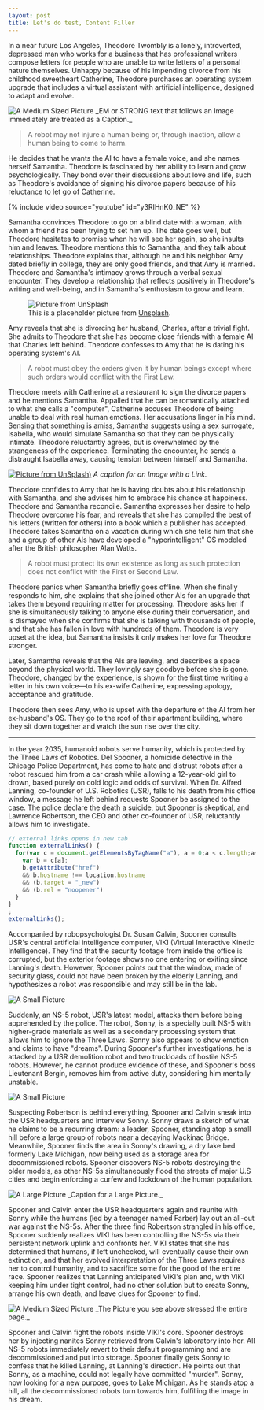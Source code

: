 ```yaml
---
layout: post
title: Let's do test, Content Filler
---
```


In a near future Los Angeles, Theodore Twombly is a lonely, introverted, depressed man who works for a business that has professional writers compose letters for people who are unable to write letters of a personal nature themselves. Unhappy because of his impending divorce from his childhood sweetheart Catherine, Theodore purchases an operating system upgrade that includes a virtual assistant with artificial intelligence, designed to adapt and evolve.

<img class="medium" src="https://placeimg.com/1000/600/any" alt="A Medium Sized Picture" loading="lazy">
_EM or STRONG text that follows an Image immediately are treated as a Caption._

> A robot may not injure a human being or, through inaction, allow a human being to come to harm.

He decides that he wants the AI to have a female voice, and she names herself Samantha. Theodore is fascinated by her ability to learn and grow psychologically. They bond over their discussions about love and life, such as Theodore's avoidance of signing his divorce papers because of his reluctance to let go of Catherine.

{% include video source="youtube" id="y3RIHnK0_NE" %}

Samantha convinces Theodore to go on a blind date with a woman, with whom a friend has been trying to set him up. The date goes well, but Theodore hesitates to promise when he will see her again, so she insults him and leaves. Theodore mentions this to Samantha, and they talk about relationships. Theodore explains that, although he and his neighbor Amy dated briefly in college, they are only good friends, and that Amy is married. Theodore and Samantha's intimacy grows through a verbal sexual encounter. They develop a relationship that reflects positively in Theodore's writing and well-being, and in Samantha's enthusiasm to grow and learn.

<figure>
  <img src="https://unsplash.it/1600/800" alt="Picture from UnSplash" loading="lazy">
  <figcaption>
    This is a placeholder picture from <a href="https://unsplash.com/@oinam">Unsplash</a>.
  </figcaption>
</figure>

Amy reveals that she is divorcing her husband, Charles, after a trivial fight. She admits to Theodore that she has become close friends with a female AI that Charles left behind. Theodore confesses to Amy that he is dating his operating system's AI.

> A robot must obey the orders given it by human beings except where such orders would conflict with the First Law.

Theodore meets with Catherine at a restaurant to sign the divorce papers and he mentions Samantha. Appalled that he can be romantically attached to what she calls a "computer", Catherine accuses Theodore of being unable to deal with real human emotions. Her accusations linger in his mind. Sensing that something is amiss, Samantha suggests using a sex surrogate, Isabella, who would simulate Samantha so that they can be physically intimate. Theodore reluctantly agrees, but is overwhelmed by the strangeness of the experience. Terminating the encounter, he sends a distraught Isabella away, causing tension between himself and Samantha.

[![Picture from UnSplash)](https://placeimg.com/1000/500/arch)](https://unsplash.com/@oinam)
_A caption for an Image with a Link._

Theodore confides to Amy that he is having doubts about his relationship with Samantha, and she advises him to embrace his chance at happiness. Theodore and Samantha reconcile. Samantha expresses her desire to help Theodore overcome his fear, and reveals that she has compiled the best of his letters (written for others) into a book which a publisher has accepted. Theodore takes Samantha on a vacation during which she tells him that she and a group of other AIs have developed a "hyperintelligent" OS modeled after the British philosopher Alan Watts.

> A robot must protect its own existence as long as such protection does not conflict with the First or Second Law.

Theodore panics when Samantha briefly goes offline. When she finally responds to him, she explains that she joined other AIs for an upgrade that takes them beyond requiring matter for processing. Theodore asks her if she is simultaneously talking to anyone else during their conversation, and is dismayed when she confirms that she is talking with thousands of people, and that she has fallen in love with hundreds of them. Theodore is very upset at the idea, but Samantha insists it only makes her love for Theodore stronger.

Later, Samantha reveals that the AIs are leaving, and describes a space beyond the physical world. They lovingly say goodbye before she is gone. Theodore, changed by the experience, is shown for the first time writing a letter in his own voice―to his ex-wife Catherine, expressing apology, acceptance and gratitude.

Theodore then sees Amy, who is upset with the departure of the AI from her ex-husband's OS. They go to the roof of their apartment building, where they sit down together and watch the sun rise over the city.

---

In the year 2035, humanoid robots serve humanity, which is protected by the Three Laws of Robotics. Del Spooner, a homicide detective in the Chicago Police Department, has come to hate and distrust robots after a robot rescued him from a car crash while allowing a 12-year-old girl to drown, based purely on cold logic and odds of survival. When Dr. Alfred Lanning, co-founder of U.S. Robotics (USR), falls to his death from his office window, a message he left behind requests Spooner be assigned to the case. The police declare the death a suicide, but Spooner is skeptical, and Lawrence Robertson, the CEO and other co-founder of USR, reluctantly allows him to investigate.

```javascript
// external links opens in new tab
function externalLinks() {
  for(var c = document.getElementsByTagName("a"), a = 0;a < c.length;a++) {
    var b = c[a];
    b.getAttribute("href")
    && b.hostname !== location.hostname
    && (b.target = "_new")
    && (b.rel = "noopener")
  }
}
;
externalLinks();
```

Accompanied by robopsychologist Dr. Susan Calvin, Spooner consults USR's central artificial intelligence computer, VIKI (Virtual Interactive Kinetic Intelligence). They find that the security footage from inside the office is corrupted, but the exterior footage shows no one entering or exiting since Lanning's death. However, Spooner points out that the window, made of security glass, could not have been broken by the elderly Lanning, and hypothesizes a robot was responsible and may still be in the lab.

<img class="small right" src="https://placeimg.com/480/360/tech" alt="A Small Picture" loading="lazy">

Suddenly, an NS-5 robot, USR's latest model, attacks them before being apprehended by the police. The robot, Sonny, is a specially built NS-5 with higher-grade materials as well as a secondary processing system that allows him to ignore the Three Laws. Sonny also appears to show emotion and claims to have "dreams". During Spooner's further investigations, he is attacked by a USR demolition robot and two truckloads of hostile NS-5 robots. However, he cannot produce evidence of these, and Spooner's boss Lieutenant Bergin, removes him from active duty, considering him mentally unstable.

<img class="small left" src="https://placeimg.com/480/360/people" alt="A Small Picture" loading="lazy">

Suspecting Robertson is behind everything, Spooner and Calvin sneak into the USR headquarters and interview Sonny. Sonny draws a sketch of what he claims to be a recurring dream: a leader, Spooner, standing atop a small hill before a large group of robots near a decaying Mackinac Bridge. Meanwhile, Spooner finds the area in Sonny's drawing, a dry lake bed formerly Lake Michigan, now being used as a storage area for decommissioned robots. Spooner discovers NS-5 robots destroying the older models, as other NS-5s simultaneously flood the streets of major U.S cities and begin enforcing a curfew and lockdown of the human population.

<img class="large" src="https://placeimg.com/1000/500/nature" alt="A Large Picture" loading="lazy">
_Caption for a Large Picture._

Spooner and Calvin enter the USR headquarters again and reunite with Sonny while the humans (led by a teenager named Farber) lay out an all-out war against the NS-5s. After the three find Robertson strangled in his office, Spooner suddenly realizes VIKI has been controlling the NS-5s via their persistent network uplink and confronts her. VIKI states that she has determined that humans, if left unchecked, will eventually cause their own extinction, and that her evolved interpretation of the Three Laws requires her to control humanity, and to sacrifice some for the good of the entire race. Spooner realizes that Lanning anticipated VIKI's plan and, with VIKI keeping him under tight control, had no other solution but to create Sonny, arrange his own death, and leave clues for Spooner to find.

<img class="full" src="https://placeimg.com/1000/500/grayscale" alt="A Medium Sized Picture" loading="lazy">
_The Picture you see above stressed the entire page._

Spooner and Calvin fight the robots inside VIKI's core. Spooner destroys her by injecting nanites Sonny retrieved from Calvin's laboratory into her. All NS-5 robots immediately revert to their default programming and are decommissioned and put into storage. Spooner finally gets Sonny to confess that he killed Lanning, at Lanning's direction. He points out that Sonny, as a machine, could not legally have committed "murder". Sonny, now looking for a new purpose, goes to Lake Michigan. As he stands atop a hill, all the decommissioned robots turn towards him, fulfilling the image in his dream.